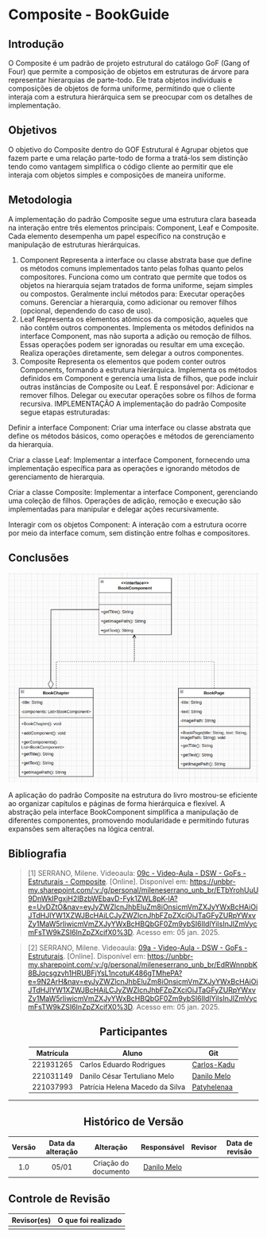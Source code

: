 # Composite - BookGuide


## Introdução 

O Composite é um padrão de projeto estrutural do catálogo GoF (Gang of Four) que permite a composição de objetos em estruturas de árvore para representar hierarquias de parte-todo. Ele trata objetos individuais e composições de objetos de forma uniforme, permitindo que o cliente interaja com a estrutura hierárquica sem se preocupar com os detalhes de implementação.



## Objetivos

O objetivo do Composite dentro do GOF Estrutural é Agrupar objetos que fazem parte e uma relação parte-todo de forma a tratá-los sem distinção tendo como vantagem simplifica o código cliente ao permitir que ele interaja com objetos simples e composições de maneira uniforme.

## Metodologia 
A implementação do padrão Composite segue uma estrutura clara baseada na interação entre três elementos principais: Component, Leaf e Composite. Cada elemento desempenha um papel específico na construção e manipulação de estruturas hierárquicas.

1. Component
Representa a interface ou classe abstrata base que define os métodos comuns implementados tanto pelas folhas quanto pelos compositores.
Funciona como um contrato que permite que todos os objetos na hierarquia sejam tratados de forma uniforme, sejam simples ou compostos.
Geralmente inclui métodos para:
Executar operações comuns.
Gerenciar a hierarquia, como adicionar ou remover filhos (opcional, dependendo do caso de uso).
2. Leaf
Representa os elementos atômicos da composição, aqueles que não contêm outros componentes.
Implementa os métodos definidos na interface Component, mas não suporta a adição ou remoção de filhos. Essas operações podem ser ignoradas ou resultar em uma exceção.
Realiza operações diretamente, sem delegar a outros componentes.
3. Composite
Representa os elementos que podem conter outros Components, formando a estrutura hierárquica.
Implementa os métodos definidos em Component e gerencia uma lista de filhos, que pode incluir outras instâncias de Composite ou Leaf.
É responsável por:
Adicionar e remover filhos.
Delegar ou executar operações sobre os filhos de forma recursiva.
IMPLEMENTAÇÃO
A implementação do padrão Composite segue etapas estruturadas:

Definir a interface Component:
Criar uma interface ou classe abstrata que define os métodos básicos, como operações e métodos de gerenciamento da hierarquia.

Criar a classe Leaf:
Implementar a interface Component, fornecendo uma implementação específica para as operações e ignorando métodos de gerenciamento de hierarquia.

Criar a classe Composite:
Implementar a interface Component, gerenciando uma coleção de filhos. Operações de adição, remoção e execução são implementadas para manipular e delegar ações recursivamente.

Interagir com os objetos Component:
A interação com a estrutura ocorre por meio da interface comum, sem distinção entre folhas e compositores.


## Conclusões 

![Modelagem - Builder](https://raw.githubusercontent.com/UnBArqDsw2024-2/2024.2_G1_Logic_Thinkering_Entrega_03/refs/heads/main/assets/CompositeBookGuide.png)

A aplicação do padrão Composite na estrutura do livro mostrou-se eficiente ao organizar capítulos e páginas de forma hierárquica e flexível. A abstração pela interface BookComponent simplifica a manipulação de diferentes componentes, promovendo modularidade e permitindo futuras expansões sem alterações na lógica central.



## Bibliografia

> [1] SERRANO, Milene. Videoaula: [09c - Video-Aula - DSW - GoFs - Estruturais - Composite](https://unbbr-my.sharepoint.com/:v:/g/personal/mileneserrano_unb_br/ETbYrohUuU9DnWkIPgxjH2IBzbWEbavD-Fyk1ZWL8pK-lA?e=UvDZtO&nav=eyJyZWZlcnJhbEluZm8iOnsicmVmZXJyYWxBcHAiOiJTdHJlYW1XZWJBcHAiLCJyZWZlcnJhbFZpZXciOiJTaGFyZURpYWxvZy1MaW5rIiwicmVmZXJyYWxBcHBQbGF0Zm9ybSI6IldlYiIsInJlZmVycmFsTW9kZSI6InZpZXcifX0%3D). [Online]. Disponível em: https://unbbr-my.sharepoint.com/:v:/g/personal/mileneserrano_unb_br/ETbYrohUuU9DnWkIPgxjH2IBzbWEbavD-Fyk1ZWL8pK-lA?e=UvDZtO&nav=eyJyZWZlcnJhbEluZm8iOnsicmVmZXJyYWxBcHAiOiJTdHJlYW1XZWJBcHAiLCJyZWZlcnJhbFZpZXciOiJTaGFyZURpYWxvZy1MaW5rIiwicmVmZXJyYWxBcHBQbGF0Zm9ybSI6IldlYiIsInJlZmVycmFsTW9kZSI6InZpZXcifX0%3D. Acesso em: 05 jan. 2025.

> [2] SERRANO, Milene. Videoaula: [09a - Video-Aula - DSW - GoFs - Estruturais](https://unbbr-my.sharepoint.com/:v:/g/personal/mileneserrano_unb_br/EdRWnnpbK8BJqcsgzvh1HRUBFjYsL1ncotuK486gTMhePA?e=9N2ArH&nav=eyJyZWZlcnJhbEluZm8iOnsicmVmZXJyYWxBcHAiOiJTdHJlYW1XZWJBcHAiLCJyZWZlcnJhbFZpZXciOiJTaGFyZURpYWxvZy1MaW5rIiwicmVmZXJyYWxBcHBQbGF0Zm9ybSI6IldlYiIsInJlZmVycmFsTW9kZSI6InZpZXcifX0%3D). [Online]. Disponível em: https://unbbr-my.sharepoint.com/:v:/g/personal/mileneserrano_unb_br/EdRWnnpbK8BJqcsgzvh1HRUBFjYsL1ncotuK486gTMhePA?e=9N2ArH&nav=eyJyZWZlcnJhbEluZm8iOnsicmVmZXJyYWxBcHAiOiJTdHJlYW1XZWJBcHAiLCJyZWZlcnJhbFZpZXciOiJTaGFyZURpYWxvZy1MaW5rIiwicmVmZXJyYWxBcHBQbGF0Zm9ybSI6IldlYiIsInJlZmVycmFsTW9kZSI6InZpZXcifX0%3D. Acesso em: 05 jan. 2025.

<center>

## Participantes

</center>

<!-- de preferência: em ordem alfabética, seguindo o exemplo: -->

<div style="margin: 0 auto; width: fit-content;">

| Matrícula | Aluno                        | Git                                       |
|-----------|------------------------------|-------------------------------------------|
| 221931265 | Carlos Eduardo Rodrigues | [Carlos-Kadu](https://github.com/carlos-kadu) |
| 221031149 | Danilo César Tertuliano Melo | [Danilo Melo](https://github.com/DaniloCTM) |
| 221037993 | Patrícia Helena Macedo da Silva | [Patyhelenaa](https://github.com/patyhelenaa) |

</div>

---

<center>

## Histórico de Versão

</center>

<!-- Lembre de alterar a data -->
<!-- É PRA POR O NOME, NÃO O USER DO GITHUB -->

<div style="margin: 0 auto; width: fit-content;">

|  Versão   |      Data da alteração       |      Alteração       |                         Responsável                          | Revisor | Data de revisão |
|:---------:|:----------------------------:|:--------------------:|:------------------------------------------------------------:|:-------:|:---------------:|
|    1.0    |            05/01             | Criação do documento | [Danilo Melo](https://github.com/DaniloCTM) |         |

</div>

## Controle de Revisão

| Revisor(es) | O que foi realizado |
|:-----------:|:-------------------:|
|             |                     |
